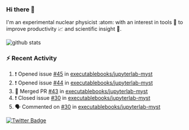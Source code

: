 ### Hi there 👋 

I'm an experimental nuclear physicist :atom: with an interest in tools :wrench: to improve productivity :chart_with_upwards_trend: and scientific insight :telescope:.

![github stats](https://github-readme-stats.vercel.app/api?username=agoose77&show_icons=true&hide_rank=true&hide_title=true&bg_color=30,e76445,904e95&text_color=efe3ec&icon_color=efe3ec)
<!--
**agoose77/agoose77** is a ✨ _special_ ✨ repository because its `README.md` (this file) appears on your GitHub profile.

Here are some ideas to get you started:

- 🔭 I’m currently working on ...
- 🌱 I’m currently learning ...
- 👯 I’m looking to collaborate on ...
- 🤔 I’m looking for help with ...
- 💬 Ask me about ...
- 📫 How to reach me: ...
- 😄 Pronouns: ...
- ⚡ Fun fact: ...
-->

### :zap: Recent Activity
<!--START_SECTION:activity-->
1. ❗️ Opened issue [#45](https://github.com/executablebooks/jupyterlab-myst/issues/45) in [executablebooks/jupyterlab-myst](https://github.com/executablebooks/jupyterlab-myst)
2. ❗️ Opened issue [#44](https://github.com/executablebooks/jupyterlab-myst/issues/44) in [executablebooks/jupyterlab-myst](https://github.com/executablebooks/jupyterlab-myst)
3. 🎉 Merged PR [#43](https://github.com/executablebooks/jupyterlab-myst/pull/43) in [executablebooks/jupyterlab-myst](https://github.com/executablebooks/jupyterlab-myst)
4. ❗️ Closed issue [#30](https://github.com/executablebooks/jupyterlab-myst/issues/30) in [executablebooks/jupyterlab-myst](https://github.com/executablebooks/jupyterlab-myst)
5. 🗣 Commented on [#30](https://github.com/executablebooks/jupyterlab-myst/issues/30) in [executablebooks/jupyterlab-myst](https://github.com/executablebooks/jupyterlab-myst)
<!--END_SECTION:activity-->


[![Twitter Badge](https://img.shields.io/twitter/follow/agoose77?style=flat-square&logo=Twitter&logoColor=white&color=cornflowerblue)](https://twitter.com/agoose77)
